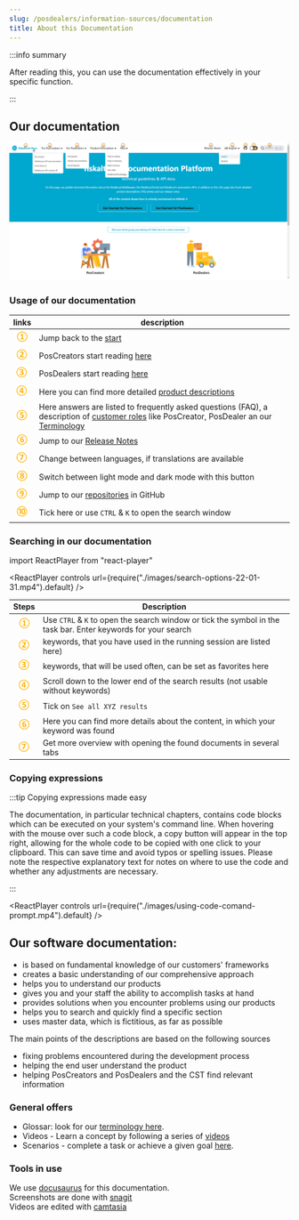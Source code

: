 ```yaml
---
slug: /posdealers/information-sources/documentation
title: About this Documentation
---
```


:::info summary

After reading this, you can use the documentation effectively in your specific function.

:::

## Our documentation

![fiskaltrust.Docs start](images/4-documentation-start-new.png "https://docs.fiskaltrust.cloud/")

### Usage of our documentation
| links | description                                                                                                                |
|:----------------------:|-------------------------------------------------------------------------------------------------------------------------------------|
|![Number 1](images/Numbers/circle-1o.png) |Jump back to the [start](https://docs.fiskaltrust.cloud/)  |
|![Number 2](images/Numbers/circle-2o.png) |PosCreators start reading [here](https://docs.fiskaltrust.cloud/de/docs/poscreators/get-started)  |
|![Number 3](images/Numbers/circle-3o.png) |PosDealers start reading [here](https://docs.fiskaltrust.cloud/de/docs/posdealers/get-started)   |
|![Number 4](images/Numbers/circle-4o.png) |Here you can find more detailed [product descriptions](https://docs.fiskaltrust.cloud/docs/product-description/germany)   |
|![Number 5](images/Numbers/circle-5o.png) |Here answers are listed to frequently asked questions (FAQ), a description of [customer roles](https://docs.fiskaltrust.cloud/docs/faq/customer-roles) like PosCreator, PosDealer an our [Terminology](https://docs.fiskaltrust.cloud/docs/faq/terms)  |
|![Number 6](images/Numbers/circle-6o.png) |Jump to our [Release Notes](https://docs.fiskaltrust.cloud/docs/release-notes) |
|![Number 7](images/Numbers/circle-7o.png) |Change between languages, if translations are available  |
|![Number 8](images/Numbers/circle-8o.png) |Switch between light mode and dark mode with this button  |
|![Number 9](images/Numbers/circle-9o.png) |Jump to our [repositories](https://github.com/fiskaltrust) in GitHub  |
|![Number 10](images/Numbers/circle-10o.png)|Tick here or use `CTRL` & `K` to open the search window  |

### Searching in our documentation

import ReactPlayer from "react-player"

<ReactPlayer controls url={require("./images/search-options-22-01-31.mp4").default} /><br />

| Steps | Description                                                                                                                |
|:----------------------:|-------------------------------------------------------------------------------------------------------------------------------------|
|![Number 1](images/Numbers/circle-1o.png) |Use `CTRL` & `K` to open the search window or tick the symbol in the task bar. Enter keywords for your search |
|![Number 2](images/Numbers/circle-2o.png) |keywords, that you have used in the running session are listed here)  |
|![Number 3](images/Numbers/circle-3o.png) |keywords, that will be used often, can be set as favorites here   |
|![Number 4](images/Numbers/circle-4o.png)|Scroll down to the lower end of the search results (not usable without keywords)  |
|![Number 5](images/Numbers/circle-5o.png)  |Tick on `See all XYZ results` |
|![Number 6](images/Numbers/circle-6o.png) |Here you can find more details about the content, in which your keyword was found|
|![Number 7](images/Numbers/circle-7o.png) |Get more overview with opening the found documents in several tabs |

### Copying expressions

:::tip Copying expressions made easy

The documentation, in particular technical chapters, contains code blocks which can be executed on your system's command line. When hovering with the mouse over such a code block, a copy button will appear in the top right, allowing for the whole code to be copied with one click to your clipboard. This can save time and avoid typos or spelling issues. Please note the respective explanatory text for notes on where to use the code and whether any adjustments are necessary.

:::

<ReactPlayer controls url={require("./images/using-code-comand-prompt.mp4").default} /><br />

## Our software documentation:

* is based on fundamental knowledge of our customers' frameworks
* creates a basic understanding of our comprehensive approach
* helps you to understand our products
* gives you and your staff the ability to accomplish tasks at hand
* provides solutions when you encounter problems using our products
* helps you to search and quickly find a specific section
* uses master data, which is fictitious, as far as possible


The main points of the descriptions are based on the following sources
* fixing problems encountered during the development process
* helping the end user understand the product 
* helping PosCreators and PosDealers and the CST find relevant information

### General offers

* Glossar: look for our [terminology here](https://docs.fiskaltrust.cloud/de/docs/faq/terms).
* Videos - Learn a concept by following a series of [videos](videos.md) 
* Scenarios - complete a task or achieve a given goal [here](../../technical-operations/scenarios).

### Tools in use

We use [docusaurus](https://docusaurus.io/) for this documentation.  
Screenshots are done with [snagit](https://www.techsmith.com/screen-capture.html)  
Videos are edited with [camtasia](https://www.techsmith.com/video-editor.html)   